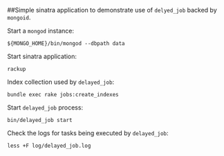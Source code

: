 ##Simple sinatra application to demonstrate use of `delyed_job` backed by `mongoid`.

Start a `mongod` instance:

```
${MONGO_HOME}/bin/mongod --dbpath data
```

Start sinatra application:

```
rackup
```

Index collection used by `delayed_job`:

```
bundle exec rake jobs:create_indexes
```

Start `delayed_job` process:

```
bin/delayed_job start
```

Check the logs for tasks being executed by `delayed_job`:

```
less +F log/delayed_job.log
```
